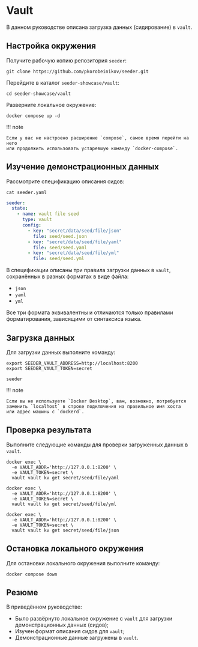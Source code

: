 # Vault

В данном руководстве описана загрузка данных (сидирование) в `vault`.

## Настройка окружения

Получите рабочую копию репозитория `seeder`:

```shell
git clone https://github.com/pkorobeinikov/seeder.git
```

Перейдите в каталог `seeder-showcase/vault`:

```shell
cd seeder-showcase/vault
```

Разверните локальное окружение:

```shell
docker compose up -d
```

!!! note

    Если у вас не настроено расширение `compose`, самое время перейти на него
    или продолжить использовать устаревшую команду `docker-compose`.

## Изучение демонстрационных данных

Рассмотрите спецификацию описания сидов:

```shell
cat seeder.yaml
```

<!-- @formatter:off -->
```yaml title="seeder-showcase/vault/seeder.yaml"
seeder:
  state:
    - name: vault file seed
      type: vault
      config:
        - key: "secret/data/seed/file/json"
          file: seed/seed.json
        - key: "secret/data/seed/file/yaml"
          file: seed/seed.yaml
        - key: "secret/data/seed/file/yml"
          file: seed/seed.yml
```
<!-- @formatter:on -->

В спецификации описаны три правила загрузки данных в `vault`, сохранённых в
разных форматах в виде файла:

- `json`
- `yaml`
- `yml`

Все три формата эквивалентны и отличаются только правилами форматирования,
зависящими от синтаксиса языка.

## Загрузка данных

Для загрузки данных выполните команду:

```shell
export SEEDER_VAULT_ADDRESS=http://localhost:8200
export SEEDER_VAULT_TOKEN=secret

seeder
```

!!! note

    Если вы не используете `Docker Desktop`, вам, возможно, потребуется
    заменить `localhost` в строке подключения на правильное имя хоста
    или адрес машины с `dockerd`.

## Проверка результата

Выполните следующие команды для проверки загруженных данных в `vault`.

```shell
docker exec \
  -e VAULT_ADDR='http://127.0.0.1:8200' \
  -e VAULT_TOKEN=secret \
  vault vault kv get secret/seed/file/yaml

docker exec \
  -e VAULT_ADDR='http://127.0.0.1:8200' \
  -e VAULT_TOKEN=secret \
  vault vault kv get secret/seed/file/yml

docker exec \
  -e VAULT_ADDR='http://127.0.0.1:8200' \
  -e VAULT_TOKEN=secret \
  vault vault kv get secret/seed/file/json
```

## Остановка локального окружения

Для остановки локального окружения выполните команду:

```shell
docker compose down
```

## Резюме

В приведённом руководстве:

- Было развёрнуто локальное окружение с `vault` для загрузки демонстрационных
  данных (сидов);
- Изучен формат описания сидов для `vault`;
- Демонстрационные данные загружены в `vault`.
